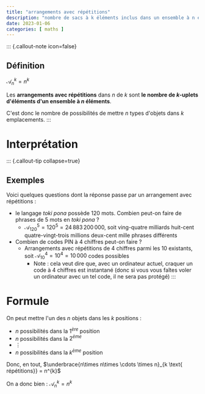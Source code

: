 ```yaml
---
title: "arrangements avec répétitions"
description: "nombre de sacs à k éléments inclus dans un ensemble à n éléments"
date: 2023-01-06
categories: [ maths ]
---
```


::: {.callout-note icon=false}
## Définition

$\mathcal{A}_{n}^{k} = n^{k}$

Les **arrangements avec répétitions** dans $n$ de $k$ sont **le nombre de $k$-uplets d'éléments d'un ensemble à $n$ éléments**.

C'est donc le nombre de possibilités de mettre $n$ types d'objets dans $k$ emplacements.
:::


# Interprétation

::: {.callout-tip collapse=true}
## Exemples

Voici quelques questions dont la réponse passe par un arrangement avec répétitions :

 - le langage _toki pona_ possède 120 mots. Combien peut-on faire de phrases de 5 mots en _toki pona_ ?
     - $\mathcal{A}_{120}^{5} = 120^{5} = 24\,883\,200\,000$, soit ving-quatre milliards huit-cent quatre-vingt-trois millions deux-cent mille phrases différents
 - Combien de codes PIN à 4 chiffres peut-on faire ?
     - Arrangements avec répétitions de 4 chiffres parmi les 10 existants, soit $\mathcal{A}_{10}^{4} = 10^{4} = 10\,000$ codes possibles
         - Note : cela veut dire que, avec un ordinateur actuel, craquer un code à 4 chiffres est instantané (donc si vous vous faîtes voler un ordinateur avec un tel code, il ne sera pas protégé)
:::

# Formule

On peut mettre l'un des $n$ objets dans les $k$ positions :

 - $n$ possibilités dans la $1^{ère}$ position
 - $n$ possibilités dans la $2^{ème}$
 - $\vdots$
 - $n$ possibilités dans la $k^{ème}$ position

Donc, en tout, $\underbrace{n\times n\times \cdots \times n}_{k \text{ répétitions}} = n^{k}$

On a donc bien : $\mathcal{A}_{n}^{k} = n^{k}$



